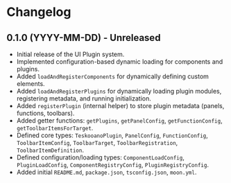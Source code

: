 # Changelog

## 0.1.0 (YYYY-MM-DD) - Unreleased

- Initial release of the UI Plugin system.
- Implemented configuration-based dynamic loading for components and plugins.
- Added `loadAndRegisterComponents` for dynamically defining custom elements.
- Added `loadAndRegisterPlugins` for dynamically loading plugin modules, registering metadata, and running initialization.
- Added `registerPlugin` (internal helper) to store plugin metadata (panels, functions, toolbars).
- Added getter functions: `getPlugins`, `getPanelConfig`, `getFunctionConfig`, `getToolbarItemsForTarget`.
- Defined core types: `TeskooanoPlugin`, `PanelConfig`, `FunctionConfig`, `ToolbarItemConfig`, `ToolbarTarget`, `ToolbarRegistration`, `ToolbarItemDefinition`.
- Defined configuration/loading types: `ComponentLoadConfig`, `PluginLoadConfig`, `ComponentRegistryConfig`, `PluginRegistryConfig`.
- Added initial `README.md`, `package.json`, `tsconfig.json`, `moon.yml`.
 